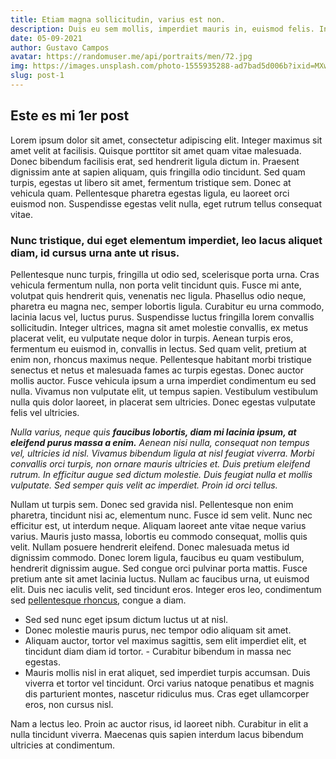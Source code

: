 ```yaml
---
title: Etiam magna sollicitudin, varius est non. 
description: Duis eu sem mollis, imperdiet mauris in, euismod felis. Integer ut mattis arcu, quis cursus felis. Quisque lorem sapien, malesuada vel mauris sed, lacinia luctus sapien.
date: 05-09-2021
author: Gustavo Campos
avatar: https://randomuser.me/api/portraits/men/72.jpg
img: https://images.unsplash.com/photo-1555935288-ad7bad5d006b?ixid=MXwxMjA3fDB8MHxwaG90by1wYWdlfHx8fGVufDB8fHw%3D&ixlib=rb-1.2.1&auto=format&fit=crop&w=1350&q=80
slug: post-1
---
```

## Este es mi 1er post
Lorem ipsum dolor sit amet, consectetur adipiscing elit. Integer maximus sit amet velit at facilisis. Quisque porttitor sit amet quam vitae malesuada. Donec bibendum facilisis erat, sed hendrerit ligula dictum in. Praesent dignissim ante at sapien aliquam, quis fringilla odio tincidunt. Sed quam turpis, egestas ut libero sit amet, fermentum tristique sem. Donec at vehicula quam. Pellentesque pharetra egestas ligula, eu laoreet orci euismod non. Suspendisse egestas velit nulla, eget rutrum tellus consequat vitae.

### Nunc tristique, dui eget elementum imperdiet, leo lacus aliquet diam, id cursus urna ante ut risus.
Pellentesque nunc turpis, fringilla ut odio sed, scelerisque porta urna. Cras vehicula fermentum nulla, non porta velit tincidunt quis. Fusce mi ante, volutpat quis hendrerit quis, venenatis nec ligula. Phasellus odio neque, pharetra eu magna nec, semper lobortis ligula. Curabitur eu urna commodo, lacinia lacus vel, luctus purus. Suspendisse luctus fringilla lorem convallis sollicitudin. Integer ultrices, magna sit amet molestie convallis, ex metus placerat velit, eu vulputate neque dolor in turpis. Aenean turpis eros, fermentum eu euismod in, convallis in lectus. Sed quam velit, pretium at enim non, rhoncus maximus neque. Pellentesque habitant morbi tristique senectus et netus et malesuada fames ac turpis egestas. Donec auctor mollis auctor. Fusce vehicula ipsum a urna imperdiet condimentum eu sed nulla. Vivamus non vulputate elit, ut tempus sapien. Vestibulum vestibulum nulla quis dolor laoreet, in placerat sem ultricies. Donec egestas vulputate felis vel ultricies.

*Nulla varius, neque quis **faucibus lobortis, diam mi lacinia ipsum, at eleifend purus massa a enim.** Aenean nisi nulla, consequat non tempus vel, ultricies id nisl. Vivamus bibendum ligula at nisl feugiat viverra. Morbi convallis orci turpis, non ornare mauris ultricies et. Duis pretium eleifend rutrum. In efficitur augue sed dictum molestie. Duis feugiat nulla et mollis vulputate. Sed semper quis velit ac imperdiet. Proin id orci tellus.*

Nullam ut turpis sem. Donec sed gravida nisl. Pellentesque non enim pharetra, tincidunt nisi ac, elementum nunc. Fusce id sem velit. Nunc nec efficitur est, ut interdum neque. Aliquam laoreet ante vitae neque varius varius. Mauris justo massa, lobortis eu commodo consequat, mollis quis velit. Nullam posuere hendrerit eleifend. Donec malesuada metus id dignissim commodo. Donec lorem ligula, faucibus eu quam vestibulum, hendrerit dignissim augue. Sed congue orci pulvinar porta mattis. Fusce pretium ante sit amet lacinia luctus. Nullam ac faucibus urna, ut euismod elit. Duis nec iaculis velit, sed tincidunt eros. Integer eros leo, condimentum sed [pellentesque rhoncus](https://www.silocreativo.com/que-es-markdown-por-que-deberias-empezar-a-usarlo/), congue a diam.

- Sed sed nunc eget ipsum dictum luctus ut at nisl. 
- Donec molestie mauris purus, nec tempor odio aliquam sit amet. 
- Aliquam auctor, tortor vel maximus sagittis, sem elit imperdiet elit, et tincidunt diam diam id tortor. - Curabitur bibendum in massa nec egestas. 
- Mauris mollis nisl in erat aliquet, sed imperdiet turpis accumsan. Duis viverra et tortor vel tincidunt. Orci varius natoque penatibus et magnis dis parturient montes, nascetur ridiculus mus. Cras eget ullamcorper eros, non cursus nisl. 

Nam a lectus leo. Proin ac auctor risus, id laoreet nibh. Curabitur in elit a nulla tincidunt viverra. Maecenas quis sapien interdum lacus bibendum ultricies at condimentum.